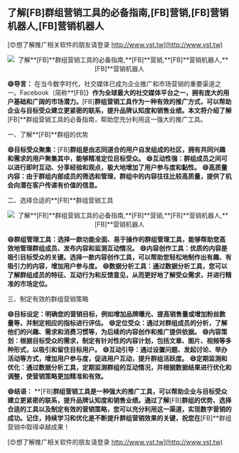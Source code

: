 ## **了解**[FB]**群组营销工具的必备指南,**[FB]**营销,**[FB]**营销机器人,**[FB]**营销机器人**

[😍想了解推广相关软件的朋友请登录 http://www.vst.tw](http://www.vst.tw)

 <center><img src="https://vst.tw/MP4/tuiguang/png/1.png" alt="了解**[FB]**群组营销工具的必备指南,**[FB]**营销,**[FB]**营销机器人,**[FB]**营销机器人"></center>

**😄导言：**
在当今数字时代，社交媒体已成为企业推广和市场营销的重要渠道之一。Facebook（简称**[FB]**）作为全球最大的社交媒体平台之一，拥有庞大的用户基础和广阔的市场潜力。**[FB]**群组营销工具作为一种有效的推广方式，可以帮助企业与目标受众建立更紧密的联系，提升品牌认知度和销售业绩。本文将介绍了解**[FB]**群组营销工具的必备指南，帮助您充分利用这一强大的推广工具。

一、了解**[FB]**群组的优势

**😄目标受众聚集：**[FB]**群组是由志同道合的用户自发组成的社区，拥有共同兴趣和需求的用户聚集其中，能够精准定位目标受众。**
**😄互动性强：群组成员之间可以进行即时互动、分享经验和观点，极大地增加了用户参与度和黏性。**
**😄高质量内容：由于群组内部成员的筛选和管理，群组中的内容往往比较高质量，提供了机会向潜在客户传递有价值的信息。**

二、选择合适的**[FB]**群组营销工具

 <center><img src="https://vst.tw/MP4/tuiguang/png/2.png" alt="了解**[FB]**群组营销工具的必备指南,**[FB]**营销,**[FB]**营销机器人,**[FB]**营销机器人"></center>

**😄群组管理工具：选择一款功能全面、易于操作的群组管理工具，能够帮助您高效地管理群组成员、发布内容和监测互动情况。**
**😄内容创作工具：优质的内容是吸引目标受众的关键。选择一款内容创作工具，可以帮助您轻松地制作出有趣、有吸引力的内容，增加用户参与度。**
**😄数据分析工具：通过数据分析工具，您可以了解群组成员的特征、互动行为和反馈意见，从而更好地了解受众需求，并进行精准的市场定位。**

三、制定有效的群组营销策略

**😄目标设定：明确您的营销目标，例如增加品牌曝光、提高销售量或增加粉丝数量等，并制定相应的指标进行评估。**
**😄定位受众：通过对群组成员的分析，了解他们的兴趣、需求和消费习惯等，为后续的内容创作和推广提供依据。**
**😄内容策划：根据目标受众的需求，制定有针对性的内容计划，包括文章、图片、视频等多种形式，以吸引和留住目标用户。**
**😄互动引导：通过设置问题、发起讨论、举办活动等方式，增加用户参与度，促进用户互动，提升群组活跃度。**
**😄定期监测和优化：通过数据分析工具，定期监测群组的互动情况，并根据数据结果进行优化和调整，使营销策略更加精准和有效。**

**😄结语：**
**[FB]**群组营销工具是一种强大的推广工具，可以帮助企业与目标受众建立更紧密的联系，提升品牌认知度和销售业绩。通过了解**[FB]**群组的优势、选择合适的工具以及制定有效的营销策略，您可以充分利用这一渠道，实现数字营销的成功。记住，持续学习和优化是不断提升群组营销效果的关键，祝您在**[FB]**群组营销中取得卓越成果！

[😍想了解推广相关软件的朋友请登录 http://www.vst.tw](http://www.vst.tw)



